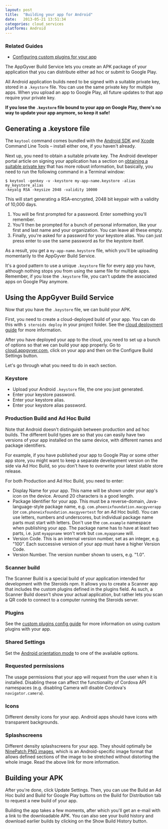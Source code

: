```yaml
---
layout: post
title:  "Building your app for Android"
date:   2013-05-21 13:51:34
categories: cloud_services
platforms: Android
---
```


### Related Guides
* [Configuring custom plugins for your app][custom-plugin-config]

The AppGyver Build Service lets you create an APK package of your application that you can distribute either ad hoc or submit to Google Play. 

All Android application builds need to be signed with a suitable private key, stored in a `.keystore` file. You can use the same private key for multiple apps. When you upload an app to Google Play, all future updates to that app require your private key.

**If you lose the `.keystore` file bound to your app on Google Play, there's no way to update your app anymore, so keep it safe!**

## Generating a .keystore file

The `keytool` command comes bundled with the [Android SDK][android-sdk] and [Xcode][xcode] Command Line Tools – install either one, if you haven't already.

Next up, you need to obtain a suitable private key. The Android develeper portal article on signing your application has a section on [obtaining a suitable private key][android-dev-cert] that has more robust information, but basically, you need to run the following command in a Terminal window:

```
$ keytool -genkey -v -keystore my-app-name.keystore -alias my_keystore_alias
-keyalg RSA -keysize 2048 -validity 10000
```

This will start generating a RSA-encrypted, 2048 bit keypair with a validity of 10,000 days.

1. You will be first prompted for a password. Enter something you'll remember.
2. You'll then be prompted for a bunch of personal information, like your first and last name and your organization. You can leave all these empty.
3. Finally, you're asked for a password for your keystore alias. You can just press enter to use the same password as for the keystore itself.

As a result, you get a `my-app-name.keystore` file, which you'll be uploading momentarily to the AppGyver Build Service.

It's a good pattern to use a unique `.keystore` file for every app you have, although nothing stops you from using the same file for multiple apps. Remember, if you lose the `.keystore` file, you can't update the associated apps on Google Play anymore.

## Using the AppGyver Build Service

Now that you have the `.keystore` file, we can build your APK.

First, you need to create a cloud-deployed build of your app. You can do this with `$ steroids deploy` in your project folder. See the [cloud deployment guide][cloud-deploy] for more information.

After you have deployed your app to the cloud, you need to set up a bunch of options so that we can build your app properly. Go to [cloud.appgyver.com][appgyver-cloud], click on your app and then on the Configure Build Settings button.

Let's go through what you need to do in each section.

### Keystore

* Upload your Android `.keystore` file, the one you just generated.
* Enter your keystore password.
* Enter your keystore alias.
* Enter your keystore alias password.

### Production Build and Ad Hoc Build

Note that Android doesn't distinguish between production and ad hoc builds. The different build types are so that you can easily have two versions of your app installed on the same device, with different names and package identifiers.

For example, if you have published your app to Google Play or some other app store, you might want to keep a separate development version on the side via Ad Hoc Build, so you don't have to overwrite your latest stable store release.

For both Production and Ad Hoc Build, you need to enter:

* Display Name for your app. This name will be shown under your app's icon on the device. Around 20 characters is a good length.
* Package Identifier for your app. This must be a reverse-domain, Java-language-style package name, e.g. `com.phoenixfoundation.macgyverapp` (or `com.phoneixfoundation.macgyvertest` for an Ad Hoc build). You can use letters, numbers and underscores, but individual package name parts must start with letters. Don't use the `com.example` namespace when publishing your app. The package name has to have at least two parts, i.e. just `myappname` won't work but `com.myappname` will.
* Version Code. This is an internal version number, set as an integer, e.g. "100". Each successive version of your app must have a higher Version Code.
* Version Number. The version number shown to users, e.g. "1.0".

### Scanner build

The Scanner Build is a special build of your application intended for development with the Steroids npm. It allows you to create a Scanner app that includes the custom plugins defined in the plugins field. As such, a Scanner Build doesn't show your actual application, but rather lets you scan a QR code to connect to a computer running the Steroids server.

### Plugins

See the [custom plugins config guide][custom-plugin-config] for more information on using custom plugins with your app.

### Shared Settings

Set the [Android orientation mode][android-dev-orientation] to one of the available options.

### Requested permissions

The usage permissions that your app will request from the user when it is installed. Disabling these can affect the functionality of Cordova API namespaces (e.g. disabling Camera will disable Cordova's `navigator.camera`).

### Icons

Different density icons for your app. Android apps should have icons with transparent backgrounds.

### Splashscreens

Different density splashscreens for your app. They should optimally be [NinePatch PNG images][android-dev-ninepatch], which is an Android-specific image format that allows defined sections of the image to be stretched without distorting the whole image. Read the above link for more information.

## Building your APK

After you're done, click Update Settings. Then, you can use the Build an Ad Hoc build and Build for Google Play buttons on the Build for Distribution tab to request a new build of your app.

Building the app takes a few moments, after which you'll get an e-mail with a link to the downloadable APK. You can also see your build history and download earlier builds by clicking on the Show Build History button.

[appgyver-cloud]: http://cloud.appgyver.com
[cloud-deploy]: /steroids/guides/steroids_npm/cloud-deploy/
[custom-plugin-config]: /steroids/guides/cloud_services/plugin-config/
[android-dev-cert]: http://developer.android.com/tools/publishing/app-signing.html#cert
[android-dev-ninepatch]: http://developer.android.com/guide/topics/graphics/2d-graphics.html#nine-patch
[android-dev-orientation]: http://developer.android.com/reference/android/R.attr.html#screenOrientation
[android-sdk]: http://developer.android.com/sdk/index.html
[xcode]: https://developer.apple.com/xcode/